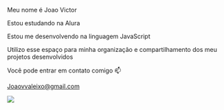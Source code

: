 Meu nome é Joao Victor

Estou estudando na Alura

Estou me desenvolvendo na linguagem JavaScript

Utilizo esse espaço para minha organização e compartilhamento dos meu projetos desenvolvidos

Você pode entrar em contato comigo 📫

Joaovvaleixo@gmail.com

![](https://global.discourse-cdn.com/nubank/original/4X/c/b/0/cb055302ad7cec87f65a4ed460dd5b1607c21cd4.gif)
